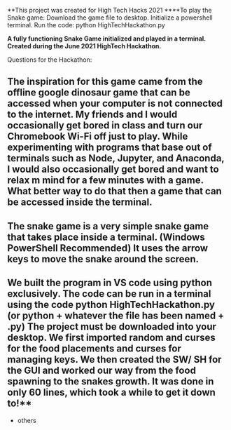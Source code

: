 **This project was created for High Tech Hacks 2021
****To play the Snake game: 
  Download the game file to desktop.
  Initialize a powershell terminal. 
  Run the code: python HighTechHackathon.py

**A fully functioning Snake Game initialized and played in a terminal. Created during the June 2021 HighTech Hackathon.**

Questions for the Hackathon:

## The inspiration for this game came from the offline google dinosaur game that can be accessed when your computer is not connected to the internet. My friends and I would occasionally get bored in class and turn our Chromebook Wi-Fi off just to play. While experimenting with programs that base out of terminals such as Node, Jupyter, and Anaconda, I would also occasionally get bored and want to relax m mind for a few minutes with a game. What better way to do that then a game that can be accessed inside the terminal. 
## The snake game is a very simple snake game that takes place inside a terminal. (Windows PowerShell Recommended) It uses the arrow keys to move the snake around the screen. 

## We built the program in VS code using python exclusively. The code can be run in a terminal using the code python HighTechHackathon.py (or python + whatever the file has been named + .py) The project must be downloaded into your desktop. We first imported random and curses for the food placements and curses for managing keys. We then created the SW/ SH for the GUI and worked our way from the food spawning to the snakes growth. It was done in only 60 lines, which took a while to get it down to!**

+ others

